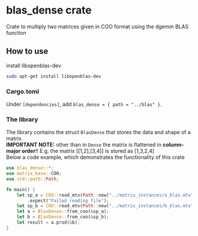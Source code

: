 # blas\_dense crate

Crate to multiply two matrices given in COO format using the dgemm BLAS function

## How to use
install libopenblas-dev
```bash
sudo apt-get install libopenblas-dev
```

### Cargo.toml
Under `[dependencies]`, add `blas_dense = { path = "../blas" }`.

### The library

The library contains the struct `BlasDense` that stores the data and shape of a matrix.  
**IMPORTANT NOTE:** other than in `Dense` the matrix is flattened in **column-major order**!! E.g. the matrix [[1,2],[3,4]] is stored as [1,3,2,4]  
Below a code example, which demonstrates the functionality of this crate

```rust
use blas_dense::*;
use matrix_base::COO;
use std::path::Path;

fn main() {
    let sp_a = COO::read_mtx(Path::new("../matrix_instances/a_blas.mtx"), false)
        .expect("Failed reading file");
    let sp_b = COO::read_mtx(Path::new("../matrix_instances/b_blas.mtx"), false).expect("Failed reading file");
    let a = BlasDense::from_coo(&sp_a);
    let b = BlasDense::from_coo(&sp_b);
    let result = a.prod(&b);
}
